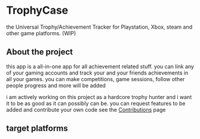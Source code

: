 # TrophyCase
the Universal Trophy/Achievement Tracker for Playstation, Xbox, steam and other game platforms. (WIP)

## About the project
this app is a all-in-one app for all achievement related stuff. you can link any of your gaming accounts and track your and your friends achievements in all your games. you can make competitions, game sessions, follow other people progress and more will be added

i am actively working on this project as a hardcore trophy hunter and i want it to be as good as it can possibly can be. you can request features to be added and contribute your own code see the [Contributions](https://www.example.com) page

## 

## target platforms
